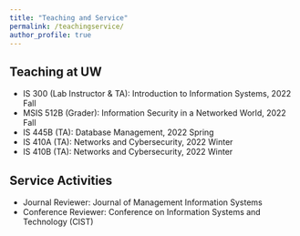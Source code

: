 ```yaml
---
title: "Teaching and Service"
permalink: /teachingservice/
author_profile: true
---
```


## Teaching at UW
- IS 300 (Lab Instructor & TA): Introduction to Information Systems, 2022 Fall
- MSIS 512B (Grader): Information Security in a Networked World, 2022 Fall
- IS 445B (TA): Database Management, 2022 Spring
- IS 410A (TA): Networks and Cybersecurity, 2022 Winter
- IS 410B (TA): Networks and Cybersecurity, 2022 Winter

## Service Activities
- Journal Reviewer: Journal of Management Information Systems
- Conference Reviewer: Conference on Information Systems and Technology (CIST)
